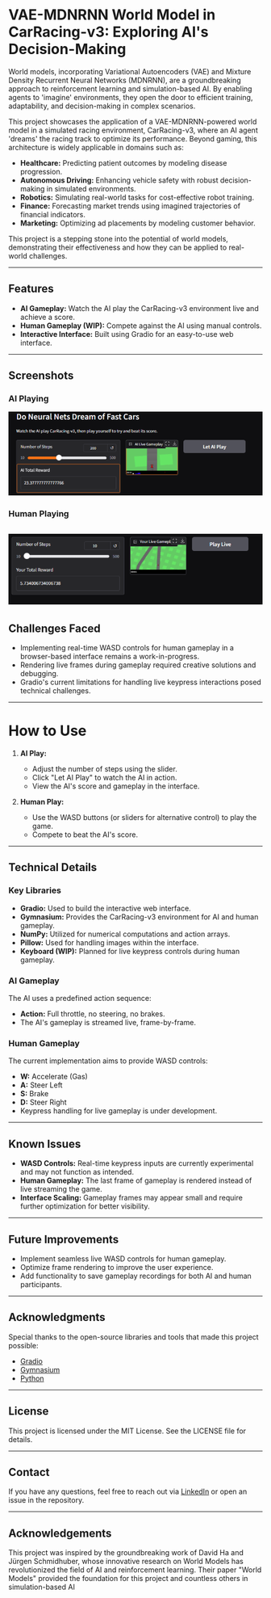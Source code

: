 
# VAE-MDNRNN World Model in CarRacing-v3: Exploring AI's Decision-Making

World models, incorporating Variational Autoencoders (VAE) and Mixture Density Recurrent Neural Networks (MDNRNN), are a groundbreaking approach to reinforcement learning and simulation-based AI. By enabling agents to 'imagine' environments, they open the door to efficient training, adaptability, and decision-making in complex scenarios.

This project showcases the application of a VAE-MDNRNN-powered world model in a simulated racing environment, CarRacing-v3, where an AI agent 'dreams' the racing track to optimize its performance. Beyond gaming, this architecture is widely applicable in domains such as:

- **Healthcare:** Predicting patient outcomes by modeling disease progression.
- **Autonomous Driving:** Enhancing vehicle safety with robust decision-making in simulated environments.
- **Robotics:** Simulating real-world tasks for cost-effective robot training.
- **Finance:** Forecasting market trends using imagined trajectories of financial indicators.
- **Marketing:** Optimizing ad placements by modeling customer behavior.

This project is a stepping stone into the potential of world models, demonstrating their effectiveness and how they can be applied to real-world challenges.

---

## Features
- **AI Gameplay:** Watch the AI play the CarRacing-v3 environment live and achieve a score.
- **Human Gameplay (WIP):** Compete against the AI using manual controls.
- **Interactive Interface:** Built using Gradio for an easy-to-use web interface.

---

## Screenshots
### AI Playing
![AI Gameplay Screenshot](./assets/AI%20performance.png)

### Human Playing
![Human Gameplay Screenshot](./assets/Human%20performance.png)
---

## Challenges Faced
- Implementing real-time WASD controls for human gameplay in a browser-based interface remains a work-in-progress.
- Rendering live frames during gameplay required creative solutions and debugging.
- Gradio's current limitations for handling live keypress interactions posed technical challenges.

---

# How to Use

1. **AI Play:**

   - Adjust the number of steps using the slider.
   - Click "Let AI Play" to watch the AI in action.
   - View the AI's score and gameplay in the interface.

2. **Human Play:**

   - Use the WASD buttons (or sliders for alternative control) to play the game.
   - Compete to beat the AI's score.

---

## Technical Details

### Key Libraries

- **Gradio:** Used to build the interactive web interface.
- **Gymnasium:** Provides the CarRacing-v3 environment for AI and human gameplay.
- **NumPy:** Utilized for numerical computations and action arrays.
- **Pillow:** Used for handling images within the interface.
- **Keyboard (WIP):** Planned for live keypress controls during human gameplay.

### AI Gameplay

The AI uses a predefined action sequence:

- **Action:** Full throttle, no steering, no brakes.
- The AI's gameplay is streamed live, frame-by-frame.

### Human Gameplay

The current implementation aims to provide WASD controls:

- **W:** Accelerate (Gas)
- **A:** Steer Left
- **S:** Brake
- **D:** Steer Right
- Keypress handling for live gameplay is under development.

---

## Known Issues

- **WASD Controls:** Real-time keypress inputs are currently experimental and may not function as intended.
- **Human Gameplay:** The last frame of gameplay is rendered instead of live streaming the game.
- **Interface Scaling:** Gameplay frames may appear small and require further optimization for better visibility.

---

## Future Improvements

- Implement seamless live WASD controls for human gameplay.
- Optimize frame rendering to improve the user experience.
- Add functionality to save gameplay recordings for both AI and human participants.

---

## Acknowledgments

Special thanks to the open-source libraries and tools that made this project possible:

- [Gradio](https://gradio.app/)
- [Gymnasium](https://www.gymlibrary.dev/)
- [Python](https://www.python.org/)

---

## License

This project is licensed under the MIT License. See the LICENSE file for details.

---

## Contact

If you have any questions, feel free to reach out via [LinkedIn](https://www.linkedin.com/your-profile) or open an issue in the repository.

---

## Acknowledgements

This project was inspired by the groundbreaking work of David Ha and Jürgen Schmidhuber, whose innovative research on World Models has revolutionized the field of AI and reinforcement learning. Their paper "World Models" provided the foundation for this project and countless others in simulation-based AI
